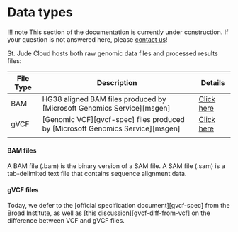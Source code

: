 # Data types

!!! note
    This section of the documentation is currently under construction. If your question is not answered here,
    please [contact us](https://stjude.cloud/contact)!

St. Jude Cloud hosts both raw genomic data files and processed results files:

| File Type | Description                                                                    | Details                   |
|-----------|--------------------------------------------------------------------------------|---------------------------|
| BAM       | HG38 aligned BAM files produced by [Microsoft Genomics Service][msgen]         | [Click here](#bam-files)  |
| gVCF      | [Genomic VCF][gvcf-spec] files produced by [Microsoft Genomics Service][msgen] | [Click here](#gvcf-files) |
|           |                                                                                |                           |

#### BAM files

A BAM file (.bam) is the binary version of a SAM file. A SAM file (.sam) is a tab-delimited text file that contains sequence alignment data.

#### gVCF files

Today, we defer to the [official specification document][gvcf-spec] from the Broad Institute, as well as [this discussion][gvcf-diff-from-vcf] on the difference between VCF and gVCF files.

